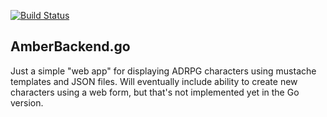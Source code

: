 [![Build Status](https://travis-ci.org/rothomp3/amberBackend-Go.svg?branch=master)](https://travis-ci.org/rothomp3/amberBackend-Go)

AmberBackend.go
---------------
Just a simple "web app" for displaying ADRPG characters using mustache templates and JSON files. Will eventually include ability to create new characters using a web form, but that's not implemented yet in the Go version.
